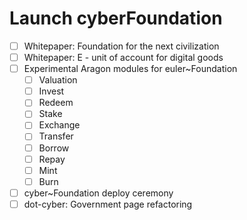 # Launch cyberFoundation

- [ ] Whitepaper: Foundation for the next civilization
- [ ] Whitepaper: E - unit of account for digital goods
- [ ] Experimental Aragon modules for euler\~Foundation
  - [ ] Valuation
  - [ ] Invest
  - [ ] Redeem
  - [ ] Stake
  - [ ] Exchange
  - [ ] Transfer
  - [ ] Borrow
  - [ ] Repay
  - [ ] Mint
  - [ ] Burn
- [ ] cyber\~Foundation deploy ceremony
- [ ] dot-cyber: Government page refactoring